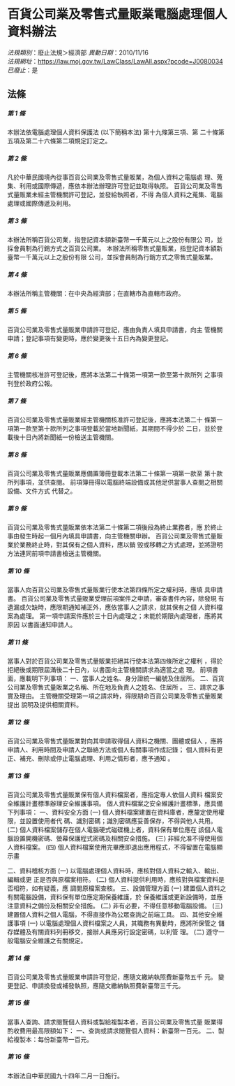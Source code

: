 # 百貨公司業及零售式量販業電腦處理個人資料辦法

*法規類別*：廢止法規＞經濟部
*異動日期*：2010/11/16  
*法規網址*：https://law.moj.gov.tw/LawClass/LawAll.aspx?pcode=J0080034
*已廢止*：是


## 法條
##### 第 1 條
本辦法依電腦處理個人資料保護法 (以下簡稱本法) 第十九條第三項、第
二十條第五項及第二十六條第二項規定訂定之。

##### 第 2 條
凡於中華民國境內從事百貨公司業及零售式量販業，為個人資料之電腦處
理、蒐集、利用或國際傳遞，應依本辦法辦理許可登記並取得執照。
百貨公司業及零售式量販業未經主管機關許可登記，並發給執照者，不得
為個人資料之蒐集、電腦處理或國際傳遞及利用。

##### 第 3 條
本辦法所稱百貨公司業，指登記資本額新臺幣一千萬元以上之股份有限公
司，並採會員制為行銷方式之百貨公司業。
本辦法所稱零售式量販業，指登記資本額新臺幣一千萬元以上之股份有限
公司，並採會員制為行銷方式之零售式量販業。

##### 第 4 條
本辦法所稱主管機關：在中央為經濟部；在直轄市為直轄市政府。

##### 第 5 條
百貨公司業及零售式量販業申請許可登記，應由負責人填具申請書，向主
管機關申請；登記事項有變更時，應於變更後十五日內為變更登記。

##### 第 6 條
主管機關核准許可登記後，應將本法第二十條第一項第一款至第十款所列
之事項刊登於政府公報。

##### 第 7 條
百貨公司業及零售式量販業經主管機關核准許可登記後，應將本法第二十
條第一項第一款至第十款所列之事項登載於當地新聞紙，其期間不得少於
二日，並於登載後十日內將新聞紙一份檢送主管機關。

##### 第 8 條
百貨公司業及零售式量販業應備置簿冊登載本法第二十條第一項第一款至
第十款所列事項，並供查閱。
前項簿冊得以電腦終端設備或其他足供當事人查閱之相關設備、文件方式
代替之。

##### 第 9 條
百貨公司業及零售式量販業依本法第二十條第二項後段為終止業務者，應
於終止事由發生時起一個月內填具申請書，向主管機關申辦。
百貨公司業及零售式量販業於業務終止時，對其保有之個人資料，應以銷
毀或移轉之方式處理，並將證明方法連同前項申請書檢送主管機關。

##### 第 10 條
當事人向百貨公司業及零售式量販業行使本法第四條所定之權利時，應填
具申請書。
百貨公司業及零售式量販業受理前項案件之申請，審查書件內容，除發現
有遺漏或欠缺時，應限期通知補正外，應依當事人之請求，就其保有之個
人資料檔案為處理。
第一項申請案件應於三十日內處理之；未能於期限內處理者，應將其原因
以書面通知申請人。

##### 第 11 條
當事人對於百貨公司業及零售式量販業拒絕其行使本法第四條所定之權利
，得於拒絕後或期限屆滿後二十日內，以書面向主管機關請求為適當之處
理。
前項書面，應載明下列事項：
一、當事人之姓名、身分證統一編號及住居所。
二、百貨公司業及零售式量販業之名稱、所在地及負責人之姓名、住居所
    。
三、請求之事實及理由。
主管機關受理第一項之請求時，得限期命百貨公司業及零售式量販業提出
說明及提供相關資料。

##### 第 12 條
百貨公司業及零售式量販業對向其申請取得個人資料之機關、團體或個人
，應將申請人、利用時間及申請人之聯絡方法或個人有關事項作成記錄；
個人資料有更正、補充、刪除或停止電腦處理、利用之情形者，應予通知
。

##### 第 13 條
百貨公司業及零售式量販業保有個人資料檔案者，應指定專人依個人資料
檔案安全維護計畫標準辦理安全維護事項。
個人資料檔案之安全維護計畫標準，應具備下列事項：
一、資料安全方面
 (一) 個人資料檔案建置在資料庫者，應釐定使用權限，並設置使用者代
      碼、識別密碼；識別密碼應妥善保存，不得與他人共用。
 (二) 個人資料檔案儲存在個人電腦硬式磁碟機上者，資料保有單位應在
      該個人電腦設置開機密碼、螢幕保護程式密碼及相關安全措施。
 (三) 非經允准不得使用個人資料檔案。
 (四) 個人資料檔案使用完畢應即退出應用程式，不得留置在電腦顯示畫

二、資料稽核方面
 (一) 以電腦處理個人資料時，應核對個人資料之輸入、輸出、編輯或更
      正是否與原檔案相符。
 (二) 個人資料提供利用時，應核對與檔案資料是否相符，如有疑義，應
      調閱原檔案查核。
三、設備管理方面
 (一) 建置個人資料之有關電腦設備，資料保有單位應定期保養維護，於
      保養維護或更新設備時，並應注意資料之備份及相關安全措施。
 (二) 非有必要，不得任意移動電腦設備。
 (三) 建置個人資料之個人電腦，不得直接作為公眾查詢之前端工具。
四、其他安全維護事項
 (一) 以電腦處理個人資料檔案之人員，其職務有異動時，應將所保管之
      儲存媒體及有關資料列冊移交，接辦人員應另行設定密碼，以利管
      理。
 (二) 遵守一般電腦安全維護之有關規定。

##### 第 14 條
百貨公司業及零售式量販業申請許可登記，應隨文繳納執照費新臺幣五千
元。
變更登記、申請換發或補發執照，應隨文繳納執照費新臺幣三千元。

##### 第 15 條
當事人查詢、請求閱覽個人資料或製給複製本者，百貨公司業及零售式量
販業得酌收費用最高限額如下：
一、查詢或請求閱覽個人資料：新臺幣一百元。
二、製給複製本：每份新臺幣一百元。

##### 第 16 條
本辦法自中華民國九十四年二月一日施行。


